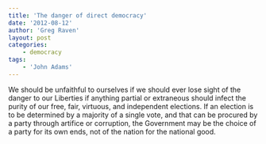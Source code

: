```yaml
---
title: 'The danger of direct democracy'
date: '2012-08-12'
author: 'Greg Raven'
layout: post
categories:
    - democracy
tags:
    - 'John Adams'
---
```


We should be unfaithful to ourselves if we should ever lose sight of the danger to our Liberties if anything partial or extraneous should infect the purity of our free, fair, virtuous, and independent elections. If an election is to be determined by a majority of a single vote, and that can be procured by a party through artifice or corruption, the Government may be the choice of a party for its own ends, not of the nation for the national good.